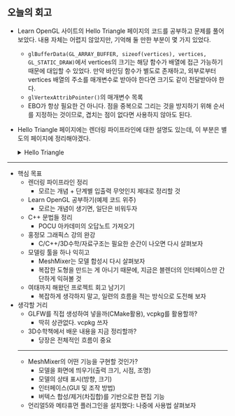 ## 오늘의 회고
- Learn OpenGL 사이트의 Hello Triangle 페이지의 코드를 공부하고 문제를 풀어보았다. 내용 자체는 어렵지 않았지만, 기억해 둘 만한 부분이 몇 가지 있었다.
    - `glBufferData(GL_ARRAY_BUFFER, sizeof(vertices), vertices, GL_STATIC_DRAW)`에서 vertices의 크기는 해당 함수가 배열에 접근 가능하기 때문에 대입할 수 있었다. 만약 바인딩 함수가 별도로 존재하고, 외부로부터 vertices 배열의 주소를 매개변수로 받아야 한다면 크기도 같이 전달받아야 한다. 
    - `glVertexAttribPointer()`의 매개변수 목록
    - EBO가 항상 필요한 건 아니다. 점을 중복으로 그리는 것을 방지하기 위해 순서를 지정하는 것이므로, 겹치는 점이 없다면 사용하지 않아도 된다.
- Hello Triangle 페이지에는 렌더링 파이프라인에 대한 설명도 있는데, 이 부분은 별도의 페이지에 정리해야겠다.

    <details>
    <summary>Hello Triangle</summary>
    <div markdown="1">


    - Vertex Input
        - 컴퓨터 그래픽스에서의 vertex는 위치 정보뿐만 아니라, 구현하 목적에 맞도록 부가적인 정보를 추가하여 정의
        - NDC(normailzed device doordinates) 범위 안에 float배열로 정의하여 전달
    - Vertex Shader/Fragment Shader
        - GPU에게 정점 데이터를 어떻게 처리해야 하는지 지시
        - Vertex Shader
            - 순서
                1. GPU에 정점 데이터를 저장할 공간의 메모리를 할당
                2. OpenGL이 어떻게 메모리를 해석할 것인지 구성하고 데이터를 어떻게 그래픽 카드에 전달할 것인지에 대해 명시
                3. vertex shader가 명시한 만큼의 정점들을 메모리에서 처리
                - VBO(vertex buffer objects)라고 불리는 것을 통해 이 메모리를 관리
                    - 가능한 많은 데이터를 한 번에 보내, 처리 속도를 올리기 위해
            
            ```glsl
            #version 330 core
            layout (location = 0) in vec3 aPos;
            
            void main()
            {
                gl_Position = vec4(aPos.x, aPos.y, aPos.z, 1.0);
            }
            ```
            
        - Fragment Shader
            - 픽셀의 출력 컬러 값을 계산하는 것에 관한 쉐이더
            
            ```glsl
            #version 330 core
            out vec4 FragColor;
            
            void main()
            {
                FragColor = vec4(1.0f, 0.5f, 0.2f, 1.0f);
            }
            ```
            
            - 이후 두 셰이더 프로그램을 연결
            
            ```cpp
            glAttachShader(shaderProgram, vertexShader);
            glAttachShader(shaderProgram, fragmentShader);
            glLinkProgram(shaderProgram);
            ```
            
    - **Linking Vertex Attributes**
        - OpenGL은 메모리 상의 정점 데이터를 어떻게 해석해야하는지 모른다
            - 정점 데이터를 vertex shader의 속성들과 어떻게 연결해야 하는지도 모름
            - OpenGL에게 이러한 것들을 알려주어야 한다
        - Vertex shader는 모든 입력을 정점 속성으로 지정할 수 있도록 해줌
            - 따라서 입력 데이터의 어느 부분이 vertex shader의 어떠한 정점 속성과 맞는지 직접 지정해야 한다
            
            ![vertex_attribute_pointer.png](https://s3-us-west-2.amazonaws.com/secure.notion-static.com/44a07316-bc50-419e-ad5b-7dfdd53c5f7d/vertex_attribute_pointer.png)
            
            ```cpp
            glVertexAttribPointer(0, 3, GL_FLOAT, GL_FALSE, 3 * sizeof(float), (void*)0);
            glEnableVertexAttribArray(0);
            ```
            
            - glVertexAttribPointer()
                - 설정할 vertex 속성
                    - Vertex shader에서 `layout (location = 0)` 코드를 사용했으므로,  vertex 속성의 location을 0으로 지정
                - vertex 속성의 크기
                    - `vec3` 타입이므로 `3`개의 값
                - 데이터의 타입
                    - GLSL에서 `vec`는 실수형 점으로 이루어진다
                - 데이터를 정규화 여부
                    - GL_TRUE로 설정하면 `0`(부호를 가진 데이터라면 `-1`)과 `1` 사이에 있지 않는 값들의 데이터들이 그 사이의 값들로 매핑
                - stride라고도 불리며 연이은 vertex 속성 세트들 사이의 공백
                    - 다음 포지션 데이터의 세트는 정확히 `float` 타입 3개의 크기 뒤에 떨어져 있습니다. 즉, 여기서는 `3 * sizeof(float)`을 stride로 지정
                    - 배열이 빽빽히 채워져 있어, 다음 vertex 속성 값 사이에 공백이 없다면, stride를 `0`으로 지정 가능
                        - OpenGL이 알아서 stride를 지정하게 할 수 있다
                        - 만약 또다른 vertex 속성들이 있다면 공간을 정의해야 한다
                - 버퍼에서 데이터가 시작하는 위치의 offset
                    - `void*` 타입이므로 형변환이 필요
                    - 현재는 위치 데이터가 데이터 배열의 시작 부분에 있기 때문이 `0`으로 지정
        - OpenGL에게 vertex 데이터 해석방법을 지정한 후에는,  `glEnableVertexAttribArray()` 의 파라미터로 vertex 속성 location를 전달하고 호출하여 vertex 속성을 사용할 수 있도록 함
            - Vertex 속성은 기본적으로 사용하지 못하도록 설정되어 있다
        - 각 vertex 속성은 VBO에 의해 관리되는 메모리로부터 데이터를 받음
            
            ![vertex_array_objects.png](https://s3-us-west-2.amazonaws.com/secure.notion-static.com/454f2c07-4450-46cb-92e8-b5e9484548dd/vertex_array_objects.png)
            
        - OpenGL의 오브젝트를 그리는 것은 다음과 같은 형식을 취한다
            
            ```cpp
            // 0. vertex가 저장된 배열을 OpenGL이 사용할 수 있도록 복제
            glBindBuffer(GL_ARRAY_BUFFER, VBO);
            glBufferData(GL_ARRAY_BUFFER, sizeof(vertices), vertices, GL_STATIC_DRAW);
            // 1. vertex attribute pointer 설정
            glVertexAttribPointer(0, 3, GL_FLOAT, GL_FALSE, 3 * sizeof(float), (void*)0);
            glEnableVertexAttribArray(0);  
            // 2. 셰이더 프로그램 사용을 설정한 뒤 도형 렌더링
            glUseProgram(shaderProgram);
            ```
            
    - Element Buffer Objects
        - vertex의 중복을 막을 수 있음
        - 핵심: 삼각형 두 개로 사각형을 그리는 경우 → 4개의 정점만 저장
            - 즉, 고유한 정점만 저장하고, 그리는 순서를 지정하면 된다
        - EBO는 VBO처럼 버퍼
        - EBO에는 그리는 순서를 저장(indices)
            - 여전히 VBO에 vertex를 저장한다
        
        ```cpp
        // ..:: 초기화 코드 :: ..
        // 1. Vertex Array Object 바인딩
        glBindVertexArray(VAO);
        // 2. OpenGL이 사용하기 위해 vertex 리스트를 vertex 버퍼에 복사
        glBindBuffer(GL_ARRAY_BUFFER, VBO);
        glBufferData(GL_ARRAY_BUFFER, sizeof(vertices), vertices, GL_STATIC_DRAW);
        // 3. OpenGL이 사용하기 위해 인덱스 리스트를 element 버퍼에 복사
        glBindBuffer(GL_ELEMENT_ARRAY_BUFFER, EBO);
        glBufferData(GL_ELEMENT_ARRAY_BUFFER, sizeof(indices), indices, GL_STATIC_DRAW);
        // 4. 그런 다음 vertex 속성 포인터를 세팅
        glVertexAttribPointer(0, 3, GL_FLOAT, GL_FALSE, 3 * sizeof(float), (void*)0);
        glEnableVertexAttribArray(0);  
        
        // ...
        
        // ..:: 드로잉 코드 (렌더링 루프 내부) :: ..
        glUseProgram(shaderProgram);
        glBindVertexArray(VAO);
        glDrawElements(GL_TRIANGLES, 6, GL_UNSIGNED_INT, 0)
        glBindVertexArray(0);
        ```

    </div>
    </details>

---
- 핵심 목표
    - 렌더링 파이프라인 정리
        - 모르는 개념 + 단계별 입출력 무엇인지 제대로 정리할 것
    - Learn OpenGL 공부하기(예제 코드 위주)
        - 모르는 개념이 생기면, 일단은 비워두자
    - C++ 문법들 정리
        - POCU 아카데미의 오답노트 가져오기
    - 홍정모 그래픽스 강의 완강
        - C/C++/3D수학/자료구조는 필요한 순간이 나오면 다시 살펴보자
    - 모델링 툴을 하나 익히고
        - MeshMixer는 모델 합성시 다시 살펴보자
        - 복잡한 도형을 만드는 게 아니기 때문에, 지금은 블렌더의 인터페이스만 간단하게 익혀볼 것
    - 여태까지 해왔던 프로젝트 회고 남기기
        - 복잡하게 생각하지 말고, 일련의 흐름을 적는 방식으로 도전해 보자
- 생각할 거리
    - GLFW를 직접 생성하여 넣을까(CMake활용), vcpkg를 활용할까?
        - 딱히 상관없다. vcpkg 쓰자
    - 3D수학책에서 배운 내용을 지금 정리할까?
        - 당장은 전체적인 흐름이 중요
    ---
    - MeshMixer의 어떤 기능을 구현할 것인가?
        - 모델을 화면에 띄우기(출력 크기, 시점, 조명)
        - 모델의 상태 표시(방향, 크기)
        - 인터페이스(GUI 및 조작 방법)
        - 버텍스 합성/제거(차집합)를 기반으로한 편집 기능
    - 언리얼5와 메타휴먼 플러그인을 설치했다: 나중에 사용법 살펴보자
